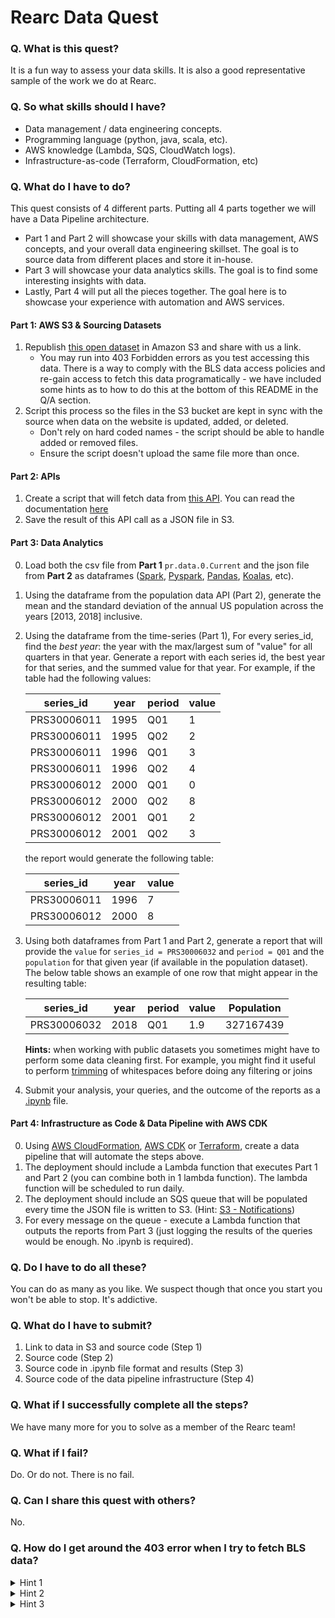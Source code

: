 # Rearc Data Quest

### Q. What is this quest?
It is a fun way to assess your data skills. It is also a good representative sample of the work we do at Rearc.

### Q. So what skills should I have?
* Data management / data engineering concepts.
* Programming language (python, java, scala, etc).
* AWS knowledge (Lambda, SQS, CloudWatch logs).
* Infrastructure-as-code (Terraform, CloudFormation, etc)

### Q. What do I have to do?
This quest consists of 4 different parts. Putting all 4 parts together we will have a Data Pipeline architecture.
- Part 1 and Part 2 will showcase your skills with data management, AWS concepts, and your overall data engineering skillset.
  The goal is to source data from different places and store it in-house.
- Part 3 will showcase your data analytics skills. The goal is to find some interesting insights with data.
- Lastly, Part 4 will put all the pieces together. The goal here is to showcase your experience with automation and AWS services.

#### Part 1: AWS S3 & Sourcing Datasets
1. Republish [this open dataset](https://download.bls.gov/pub/time.series/pr/) in Amazon S3 and share with us a link.
    - You may run into 403 Forbidden errors as you test accessing this data. There is a way to comply with the BLS data access policies and re-gain access to fetch this data programatically - we have included some hints as to how to do this at the bottom of this README in the Q/A section.
2. Script this process so the files in the S3 bucket are kept in sync with the source when data on the website is updated, added, or deleted.
    - Don't rely on hard coded names - the script should be able to handle added or removed files.
    - Ensure the script doesn't upload the same file more than once.

#### Part 2: APIs
1. Create a script that will fetch data from [this API](https://datausa.io/api/data?drilldowns=Nation&measures=Population).
   You can read the documentation [here](https://datausa.io/about/api/)
2. Save the result of this API call as a JSON file in S3.

#### Part 3: Data Analytics
0. Load both the csv file from **Part 1** `pr.data.0.Current` and the json file from **Part 2**
   as dataframes ([Spark](https://spark.apache.org/docs/1.6.1/api/java/org/apache/spark/sql/DataFrame.html),
                  [Pyspark](https://spark.apache.org/docs/latest/api/python/reference/api/pyspark.sql.DataFrame.html),
                  [Pandas](https://pandas.pydata.org/pandas-docs/stable/reference/api/pandas.DataFrame.html),
                  [Koalas](https://koalas.readthedocs.io/en/latest/),
                  etc).

1. Using the dataframe from the population data API (Part 2),
   generate the mean and the standard deviation of the annual US population across the years [2013, 2018] inclusive.

2. Using the dataframe from the time-series (Part 1),
   For every series_id, find the *best year*: the year with the max/largest sum of "value" for all quarters in that year. Generate a report with each series id, the best year for that series, and the summed value for that year.
   For example, if the table had the following values:

    | series_id   | year | period | value |
    |-------------|------|--------|-------|
    | PRS30006011 | 1995 | Q01    | 1     |
    | PRS30006011 | 1995 | Q02    | 2     |
    | PRS30006011 | 1996 | Q01    | 3     |
    | PRS30006011 | 1996 | Q02    | 4     |
    | PRS30006012 | 2000 | Q01    | 0     |
    | PRS30006012 | 2000 | Q02    | 8     |
    | PRS30006012 | 2001 | Q01    | 2     |
    | PRS30006012 | 2001 | Q02    | 3     |

    the report would generate the following table:

    | series_id   | year | value |
    |-------------|------|-------|
    | PRS30006011 | 1996 | 7     |
    | PRS30006012 | 2000 | 8     |

3. Using both dataframes from Part 1 and Part 2, generate a report that will provide the `value`
   for `series_id = PRS30006032` and `period = Q01` and the `population` for that given year (if available in the population dataset).
   The below table shows an example of one row that might appear in the resulting table:

    | series_id   | year | period | value | Population |
    |-------------|------|--------|-------|------------|
    | PRS30006032 | 2018 | Q01    | 1.9   | 327167439  |

    **Hints:** when working with public datasets you sometimes might have to perform some data cleaning first.
   For example, you might find it useful to perform [trimming](https://stackoverflow.com/questions/35540974/remove-blank-space-from-data-frame-column-values-in-spark) of whitespaces before doing any filtering or joins


4. Submit your analysis, your queries, and the outcome of the reports as a [.ipynb](https://fileinfo.com/extension/ipynb) file.

#### Part 4: Infrastructure as Code & Data Pipeline with AWS CDK
0. Using [AWS CloudFormation](https://aws.amazon.com/cloudformation/), [AWS CDK](https://aws.amazon.com/cdk/) or [Terraform](https://www.terraform.io/), create a data pipeline that will automate the steps above.
1. The deployment should include a Lambda function that executes
   Part 1 and Part 2 (you can combine both in 1 lambda function). The lambda function will be scheduled to run daily.
2. The deployment should include an SQS queue that will be populated every time the JSON file is written to S3. (Hint: [S3 - Notifications](https://docs.aws.amazon.com/AmazonS3/latest/userguide/NotificationHowTo.html))
3. For every message on the queue - execute a Lambda function that outputs the reports from Part 3 (just logging the results of the queries would be enough. No .ipynb is required).


### Q. Do I have to do all these?
You can do as many as you like. We suspect though that once you start you won't be able to stop. It's addictive.

### Q. What do I have to submit?
1. Link to data in S3 and source code (Step 1)
2. Source code (Step 2)
3. Source code in .ipynb file format and results (Step 3)
4. Source code of the data pipeline infrastructure (Step 4)

### Q. What if I successfully complete all the steps?
We have many more for you to solve as a member of the Rearc team!

### Q. What if I fail?
Do. Or do not. There is no fail.

### Q. Can I share this quest with others?
No.

### Q. How do I get around the 403 error when I try to fetch BLS data?
<details>
<summary>Hint 1</summary>
  The BLS data access policies can be found here: https://www.bls.gov/bls/pss.htm
</details>
<details>
<summary>Hint 2</summary>
  The policy page says:

```BLS also reserves the right to block robots that do not contain information that can be used to contact the owner. Blocking may occur in real time.```

How could you add information to your programmatic access requests to let BLS contact you?
</details>
<details>
<summary>Hint 3</summary>
  Adding a <code>User-Agent</code> header to your request with contact information will comply with the BLS data policies and allow you to keep accessing their data programmatically.
</details>

